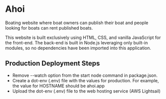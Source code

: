 # Ahoi
Boating website where boat owners can publish their boat and people looking for boats can rent published boats.

This website is built exclusively using HTML, CSS, and vanilla JavaScript for the front-end. The back-end is built in
Node.js leveraging only built-in modules, so no dependencies have been imported into this application.

## Production Deployment Steps
- Remove --watch option from the start node command in package.json.
- Create a dot-env (.env) file with the values for production. For example, the value for HOSTNAME should be ahoi.app
- Upload the dot-env (.env) file to the web hosting service (AWS Lightsail)

